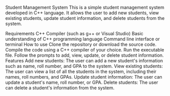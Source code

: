 Student Management System
This is a simple student management system developed in C++ language. It allows the user to add new students, view existing students, update student information, and delete students from the system.

Requirements
C++ Compiler (such as g++ or Visual Studio)
Basic understanding of C++ programming language
Command line interface or terminal
How to use
Clone the repository or download the source code.
Compile the code using a C++ compiler of your choice.
Run the executable file.
Follow the prompts to add, view, update, or delete student information.
Features
Add new students: The user can add a new student's information such as name, roll number, and GPA to the system.
View existing students: The user can view a list of all the students in the system, including their names, roll numbers, and GPAs.
Update student information: The user can update a student's name, roll number, or GPA.
Delete students: The user can delete a student's information from the system.



